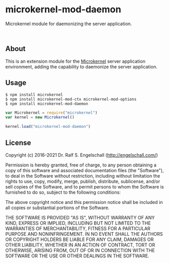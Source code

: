 
microkernel-mod-daemon
======================

Microkernel module for daemonizing the server application.

<p/>
<img src="https://nodei.co/npm/microkernel-mod-daemon.png?downloads=true&stars=true" alt=""/>

<p/>
<img src="https://david-dm.org/rse/microkernel-mod-daemon.png" alt=""/>

About
-----

This is an extension module for the
[Microkernel](http://github.com/rse/microkernel) server
application environment, adding the capability to
daemonize the server application.

Usage
-----

```shell
$ npm install microkernel
$ npm install microkernel-mod-ctx microkernel-mod-options
$ npm install microkernel-mod-daemon
```

```js
var Microkernel = require("microkernel")
var kernel = new Microkernel()

kernel.load("microkernel-mod-daemon")
```

License
-------

Copyright (c) 2016-2021 Dr. Ralf S. Engelschall (http://engelschall.com/)

Permission is hereby granted, free of charge, to any person obtaining
a copy of this software and associated documentation files (the
"Software"), to deal in the Software without restriction, including
without limitation the rights to use, copy, modify, merge, publish,
distribute, sublicense, and/or sell copies of the Software, and to
permit persons to whom the Software is furnished to do so, subject to
the following conditions:

The above copyright notice and this permission notice shall be included
in all copies or substantial portions of the Software.

THE SOFTWARE IS PROVIDED "AS IS", WITHOUT WARRANTY OF ANY KIND,
EXPRESS OR IMPLIED, INCLUDING BUT NOT LIMITED TO THE WARRANTIES OF
MERCHANTABILITY, FITNESS FOR A PARTICULAR PURPOSE AND NONINFRINGEMENT.
IN NO EVENT SHALL THE AUTHORS OR COPYRIGHT HOLDERS BE LIABLE FOR ANY
CLAIM, DAMAGES OR OTHER LIABILITY, WHETHER IN AN ACTION OF CONTRACT,
TORT OR OTHERWISE, ARISING FROM, OUT OF OR IN CONNECTION WITH THE
SOFTWARE OR THE USE OR OTHER DEALINGS IN THE SOFTWARE.

